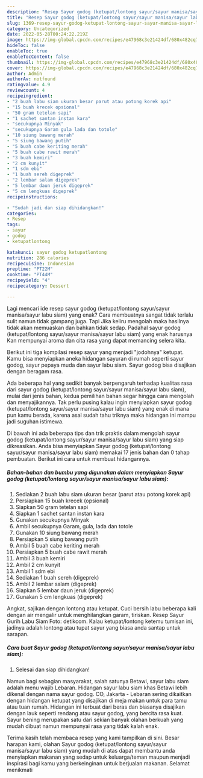 ```yaml
---
description: "Resep Sayur godog (ketupat/lontong sayur/sayur manisa/sayur labu siam) yang Menggugah Selera, Buat Buka Puasa}"
title: "Resep Sayur godog (ketupat/lontong sayur/sayur manisa/sayur labu siam) yang Menggugah Selera, Buat Buka Puasa}"
slug: 1369-resep-sayur-godog-ketupat-lontong-sayur-sayur-manisa-sayur-labu-siam-yang-menggugah-selera-buat-buka-puasa
category: Uncategorized
date: 2022-05-28T00:24:22.219Z
image: https://img-global.cpcdn.com/recipes/e47968c3e21424df/680x482cq70/sayur-godog-ketupatlontong-sayursayur-manisasayur-labu-siam-foto-resep-utama.jpg
hideToc: false
enableToc: true
enableTocContent: false
thumbnail: https://img-global.cpcdn.com/recipes/e47968c3e21424df/680x482cq70/sayur-godog-ketupatlontong-sayursayur-manisasayur-labu-siam-foto-resep-utama.jpg
cover: https://img-global.cpcdn.com/recipes/e47968c3e21424df/680x482cq70/sayur-godog-ketupatlontong-sayursayur-manisasayur-labu-siam-foto-resep-utama.jpg
author: Admin
authorAv: notfound
ratingvalue: 4.9
reviewcount: 4
recipeingredient:
- "2 buah labu siam ukuran besar parut atau potong korek api"
- "15 buah krecek opsional"
- "50 gram tetelan sapi"
- "1 sachet santan instan kara"
- "secukupnya Minyak"
- "secukupnya Garam gula lada dan totole"
- "10 siung bawang merah"
- "5 siung bawang putih"
- "5 buah cabe keriting merah"
- "5 buah cabe rawit merah"
- "3 buah kemiri"
- "2 cm kunyit"
- "1 sdm ebi"
- "1 buah sereh digeprek"
- "2 lembar salam digeprek"
- "5 lembar daun jeruk digeprek"
- "5 cm lengkuas digeprek"
recipeinstructions:

- "Sudah jadi dan siap dihidangkan!"
categories:
- Resep
tags:
- sayur
- godog
- ketupatlontong

katakunci: sayur godog ketupatlontong 
nutrition: 286 calories
recipecuisine: Indonesian
preptime: "PT22M"
cooktime: "PT44M"
recipeyield: "4"
recipecategory: Dessert

---
```



Lagi mencari ide resep sayur godog (ketupat/lontong sayur/sayur manisa/sayur labu siam) yang enak? Cara membuatnya sangat tidak terlalu sulit namun tidak gampang juga. Tapi Jika keliru mengolah maka hasilnya tidak akan memuaskan dan bahkan tidak sedap. Padahal sayur godog (ketupat/lontong sayur/sayur manisa/sayur labu siam) yang enak harusnya Kan mempunyai aroma dan cita rasa yang dapat memancing selera kita.


Berikut ini tiga kompilasi resep sayur yang menjadi &#34;jodohnya&#34; ketupat. Kamu bisa menyiapkan aneka hidangan sayuran di rumah seperti sayur godog, sayur pepaya muda dan sayur labu siam. Sayur godog bisa disajikan dengan beragam rasa.

Ada beberapa hal yang sedikit banyak berpengaruh terhadap kualitas rasa dari sayur godog (ketupat/lontong sayur/sayur manisa/sayur labu siam), mulai dari jenis bahan, kedua pemilihan bahan segar hingga cara mengolah dan menyajikannya. Tak perlu pusing kalau ingin menyiapkan sayur godog (ketupat/lontong sayur/sayur manisa/sayur labu siam) yang enak di mana pun kamu berada, karena asal sudah tahu triknya maka hidangan ini mampu jadi suguhan istimewa.


Di bawah ini ada beberapa tips dan trik praktis dalam mengolah sayur godog (ketupat/lontong sayur/sayur manisa/sayur labu siam) yang siap dikreasikan. Anda bisa menyiapkan Sayur godog (ketupat/lontong sayur/sayur manisa/sayur labu siam) memakai 17 jenis bahan dan 0 tahap pembuatan. Berikut ini cara untuk membuat hidangannya.

<!--inarticleads1-->

##### Bahan-bahan dan bumbu yang digunakan dalam menyiapkan Sayur godog (ketupat/lontong sayur/sayur manisa/sayur labu siam):

1. Sediakan 2 buah labu siam ukuran besar (parut atau potong korek api)
1. Persiapkan 15 buah krecek (opsional)
1. Siapkan 50 gram tetelan sapi
1. Siapkan 1 sachet santan instan kara
1. Gunakan secukupnya Minyak
1. Ambil secukupnya Garam, gula, lada dan totole
1. Gunakan 10 siung bawang merah
1. Persiapkan 5 siung bawang putih
1. Ambil 5 buah cabe keriting merah
1. Persiapkan 5 buah cabe rawit merah
1. Ambil 3 buah kemiri
1. Ambil 2 cm kunyit
1. Ambil 1 sdm ebi
1. Sediakan 1 buah sereh (digeprek)
1. Ambil 2 lembar salam (digeprek)
1. Siapkan 5 lembar daun jeruk (digeprek)
1. Gunakan 5 cm lengkuas (digeprek)


Angkat, sajikan dengan lontong atau ketupat. Cuci bersih labu beberapa kali dengan air mengalir untuk menghilangkan garam, tiriskan. Resep Sayur Gurih Labu Siam Foto: detikcom. Kalau ketupat/lontong ketemu tumisan ini, jadinya adalah lontong atau tupat sayur yang biasa anda santap untuk sarapan. 

<!--inarticleads2-->

##### Cara buat Sayur godog (ketupat/lontong sayur/sayur manisa/sayur labu siam):


1. Selesai dan siap dihidangkan!

Namun bagi sebagian masyarakat, salah satunya Betawi, sayur labu siam adalah menu wajib Lebaran. Hidangan sayur labu siam khas Betawi lebih dikenal dengan nama sayur godog. CO, Jakarta - Lebaran sering dikaitkan dengan hidangan ketupat yang disajikan di meja makan untuk para tamu atau tuan rumah. Hidangan ini terbuat dari beras dan biasanya disajikan dengan lauk seperti rendang atau sayur godog, yang bercita rasa kuat. Sayur bening merupakan satu dari sekian banyak olahan berkuah yang mudah dibuat namun mempunyai rasa yang tidak kalah enak. 

Terima kasih telah membaca resep yang kami tampilkan di sini. Besar harapan kami, olahan Sayur godog (ketupat/lontong sayur/sayur manisa/sayur labu siam) yang mudah di atas dapat membantu anda menyiapkan makanan yang sedap untuk keluarga/teman maupun menjadi inspirasi bagi kamu yang berkeinginan untuk berjualan makanan. Selamat menikmati
